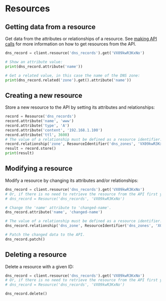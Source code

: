 # Resources

## Getting data from a resource
Get data from the attributes or relationships of a resource. See [making API calls](calls.md) for more information on 
how to get resources from the API.

```python
dns_record = client.resource('dns_records').get('VX09kwR3KxNo')

# Show an attribute value:
print(dns_record.attribute('name'))

# Get a related value, in this case the name of the DNS zone:
print(dns_record.related('zone').get().attribute('name'))
```

## Creating a new resource
Store a new resource to the API by setting its attributes and relationships:

```python
record = Resource('dns_records')
record.attribute('name', 'www')
record.attribute('type', 'A')
record.attribute('content', '192.168.1.100')
record.attribute('ttl', 3600)
# The value of a relationship must be defined as a resource identifier.
record.relationship('zone', ResourceIdentifier('dns_zones', 'VX09kwR3KxNo'))
result = record.store()
print(result)
```

## Modifying a resource
Modify a resource by changing its attributes and/or relationships:

```python
dns_record = client.resource('dns_records').get('VX09kwR3KxNo')
# Or, if there is no need to retrieve the resource from the API first you can use the following:
# dns_record = Resource('dns_records', 'VX09kwR3KxNo')

# Change the 'name' attribute to 'changed-name'.
dns_record.attribute('name', 'changed-name')

# The value of a relationship must be defined as a resource identifier.
dns_record.relationship('dns_zone', ResourceIdentifier('dns_zones', 'X09kwRdbbAxN'))

# Patch the changed data to the API.
dns_record.patch()
``` 

## Deleting a resource
Delete a resource with a given ID:

```python
dns_record = client.resource('dns_records').get('VX09kwR3KxNo')
# Or, if there is no need to retrieve the resource from the API first you can use the following:
# dns_record = Resource('dns_records', 'VX09kwR3KxNo')

dns_record.delete()
```
